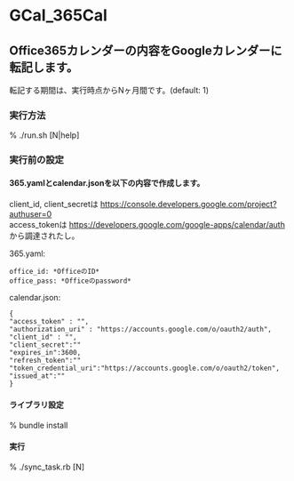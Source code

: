 # GCal_365Cal

## Office365カレンダーの内容をGoogleカレンダーに転記します。
転記する期間は、実行時点からNヶ月間です。(default: 1)

### 実行方法

% ./run.sh [N|help]

### 実行前の設定
#### 365.yamlとcalendar.jsonを以下の内容で作成します。  
client_id, client_secretは https://console.developers.google.com/project?authuser=0  
access_tokenは https://developers.google.com/google-apps/calendar/auth
から調達されたし。

365.yaml:
```
office_id: *OfficeのID*  
office_pass: *Officeのpassword*  
```

calendar.json:

```
{  
"access_token" : "",  
"authorization_uri" : "https://accounts.google.com/o/oauth2/auth",  
"client_id" : "",  
"client_secret":""  
"expires_in":3600,  
"refresh_token":""  
"token_credential_uri":"https://accounts.google.com/o/oauth2/token",  
"issued_at":""  
}
```

#### ライブラリ設定  
% bundle install

#### 実行
% ./sync_task.rb [N]  




